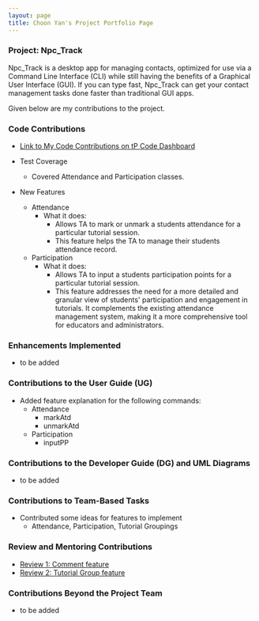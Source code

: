 ```yaml
---
layout: page
title: Choon Yan's Project Portfolio Page
---
```


### Project: Npc_Track

Npc_Track is a desktop app for managing contacts, optimized for use via a Command Line Interface (CLI) while still
having the benefits of a Graphical User Interface (GUI). If you can type fast, Npc_Track can get your contact
management tasks done faster than traditional GUI apps.

Given below are my contributions to the project.

### Code Contributions

- [Link to My Code Contributions on tP Code Dashboard](https://nus-cs2103-ay2324s1.github.io/tp-dashboard/?search=choonyan02&sort=groupTitle&sortWithin=title&timeframe=commit&mergegroup=&groupSelect=groupByRepos&breakdown=true&checkedFileTypes=docs~functional-code~test-code&since=2023-09-22&tabOpen=true&tabType=authorship&tabAuthor=Choonyan02&tabRepo=AY2324S1-CS2103T-T12-1%2Ftp%5Bmaster%5D&authorshipIsMergeGroup=false&authorshipFileTypes=docs&authorshipIsBinaryFileTypeChecked=false&authorshipIsIgnoredFilesChecked=false)

- Test Coverage
  - Covered Attendance and Participation classes.

- New Features
  - Attendance
    - What it does:
      - Allows TA to mark or unmark a students attendance for a particular tutorial session.
      - This feature helps the TA to manage their students attendance record.
  - Participation
    - What it does:
      - Allows TA to input a students participation points for a particular tutorial session.
      - This feature addresses the need for a more detailed and granular view of students' participation and
      engagement in tutorials. It complements the existing attendance management system, 
      making it a more comprehensive tool for educators and administrators.

### Enhancements Implemented

- to be added

### Contributions to the User Guide (UG)

- Added feature explanation for the following commands:
  - Attendance
    - markAtd
    - unmarkAtd
  - Participation
    - inputPP

### Contributions to the Developer Guide (DG) and UML Diagrams

- to be added

### Contributions to Team-Based Tasks

- Contributed some ideas for features to implement
  - Attendance, Participation, Tutorial Groupings

### Review and Mentoring Contributions

- [Review 1: Comment feature](https://github.com/AY2324S1-CS2103T-T12-1/tp/pull/55)
- [Review 2: Tutorial Group feature](https://github.com/AY2324S1-CS2103T-T12-1/tp/pull/98)

### Contributions Beyond the Project Team

- to be added
